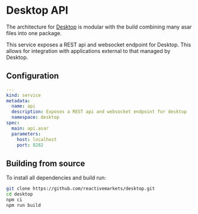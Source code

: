 # Desktop API

The architecture for [Desktop](https://github.com/reactivemarkets/desktop) is modular with the build combining many asar files into one package.

This service exposes a REST api and websocket endpoint for Desktop. This allows for integration with applications external to that managed by Desktop.

## Configuration

```yaml
---
kind: service
metadata:
  name: api
  description: Exposes a REST api and websocket endpoint for desktop
  namespace: desktop
spec:
  main: api.asar
  parameters:
    host: localhost
    port: 8282
```

## Building from source

To install all dependencies and build run:

```bash
git clone https://github.com/reactivemarkets/desktop.git
cd desktop
npm ci
npm run build
```
